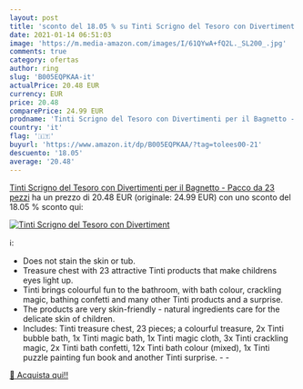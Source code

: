 ```yaml
---
layout: post
title: 'sconto del 18.05 % su Tinti Scrigno del Tesoro con Divertiment  '
date: 2021-01-14 06:51:03
image: 'https://m.media-amazon.com/images/I/61QYwA+fQ2L._SL200_.jpg'
comments: true
category: ofertas
author: ring
slug: 'B005EQPKAA-it'
actualPrice: 20.48 EUR
currency: EUR
price: 20.48
comparePrice: 24.99 EUR
prodname: 'Tinti Scrigno del Tesoro con Divertimenti per il Bagnetto - Pacco da 23 pezzi'
country: 'it'
flag: '🇮🇹'
buyurl: 'https://www.amazon.it/dp/B005EQPKAA/?tag=tolees00-21'
descuento: '18.05'
average: '20.48'
---
```


[Tinti Scrigno del Tesoro con Divertimenti per il Bagnetto - Pacco da 23 pezzi](https://www.amazon.it/dp/B005EQPKAA/?tag=tolees00-21) ha un prezzo di 20.48 EUR (originale: 24.99 EUR) con uno sconto del 18.05 % sconto qui:

[![Tinti Scrigno del Tesoro con Divertiment](https://m.media-amazon.com/images/I/61QYwA+fQ2L._SL200_.jpg)](https://www.amazon.it/dp/B005EQPKAA/?tag=tolees00-21)

ℹ️:

- Does not stain the skin or tub.
- Treasure chest with 23 attractive Tinti products that make childrens eyes light up.
- Tinti brings colourful fun to the bathroom, with bath colour, crackling magic, bathing confetti and many other Tinti products and a surprise.
- The products are very skin-friendly - natural ingredients care for the delicate skin of children.
- Includes: Tinti treasure chest, 23 pieces; a colourful treasure, 2x Tinti bubble bath, 1x Tinti magic bath, 1x Tinti magic cloth, 3x Tinti crackling magic, 2x Tinti bath confetti, 12x Tinti bath colour (mixed), 1x Tinti puzzle painting fun book and another Tinti surprise. - -

[🛒 Acquista qui!!](https://www.amazon.it/dp/B005EQPKAA/?tag=tolees00-21)
